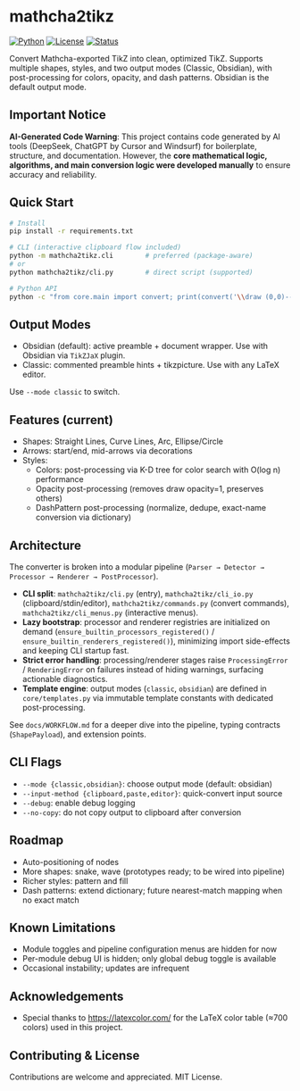 # mathcha2tikz

[![Python](https://img.shields.io/badge/Python-3.8+-blue.svg)](https://www.python.org/downloads/)
[![License](https://img.shields.io/badge/License-MIT-green.svg)](LICENSE)
[![Status](https://img.shields.io/badge/Status-MVP-green.svg)]()


Convert Mathcha-exported TikZ into clean, optimized TikZ. Supports multiple shapes, styles, and two output modes (Classic, Obsidian), with post-processing for colors, opacity, and dash patterns. Obsidian is the default output mode.

## Important Notice

**AI-Generated Code Warning**: This project contains code generated by AI tools (DeepSeek, ChatGPT by Cursor and Windsurf) for boilerplate, structure, and documentation. However, the **core mathematical logic, algorithms, and main conversion logic were developed manually** to ensure accuracy and reliability. 

## Quick Start

```bash
# Install
pip install -r requirements.txt

# CLI (interactive clipboard flow included)
python -m mathcha2tikz.cli        # preferred (package-aware)
# or
python mathcha2tikz/cli.py        # direct script (supported)

# Python API
python -c "from core.main import convert; print(convert('\\draw (0,0)--(1,1);', mode='classic'))"
```

## Output Modes

- Obsidian (default): active preamble + document wrapper. Use with Obsidian via `TikZJaX` plugin.
- Classic: commented preamble hints + tikzpicture. Use with any LaTeX editor.

Use `--mode classic` to switch.

## Features (current)

- Shapes: Straight Lines, Curve Lines, Arc, Ellipse/Circle
- Arrows: start/end, mid-arrows via decorations
- Styles:
  - Colors: post-processing via K-D tree for color search with O(log n) performance
  - Opacity post-processing (removes draw opacity=1, preserves others)
  - DashPattern post-processing (normalize, dedupe, exact-name conversion via dictionary)

## Architecture

The converter is broken into a modular pipeline (`Parser → Detector → Processor → Renderer → PostProcessor`).

- **CLI split**: `mathcha2tikz/cli.py` (entry), `mathcha2tikz/cli_io.py` (clipboard/stdin/editor), `mathcha2tikz/commands.py` (convert commands), `mathcha2tikz/cli_menus.py` (interactive menus).
- **Lazy bootstrap**: processor and renderer registries are initialized on demand (`ensure_builtin_processors_registered()` / `ensure_builtin_renderers_registered()`), minimizing import side-effects and keeping CLI startup fast.
- **Strict error handling**: processing/renderer stages raise `ProcessingError` / `RenderingError` on failures instead of hiding warnings, surfacing actionable diagnostics.
- **Template engine**: output modes (`classic`, `obsidian`) are defined in `core/templates.py` via immutable template constants with dedicated post-processing.

See `docs/WORKFLOW.md` for a deeper dive into the pipeline, typing contracts (`ShapePayload`), and extension points.

## CLI Flags

- `--mode {classic,obsidian}`: choose output mode (default: obsidian)
- `--input-method {clipboard,paste,editor}`: quick-convert input source
- `--debug`: enable debug logging
- `--no-copy`: do not copy output to clipboard after conversion

## Roadmap

- Auto-positioning of nodes
- More shapes: snake, wave (prototypes ready; to be wired into pipeline)
- Richer styles: pattern and fill
- Dash patterns: extend dictionary; future nearest-match mapping when no exact match

## Known Limitations

- Module toggles and pipeline configuration menus are hidden for now
- Per-module debug UI is hidden; only global debug toggle is available
- Occasional instability; updates are infrequent

## Acknowledgements

- Special thanks to https://latexcolor.com/ for the LaTeX color table (≈700 colors) used in this project.

## Contributing & License

Contributions are welcome and appreciated. MIT License.
